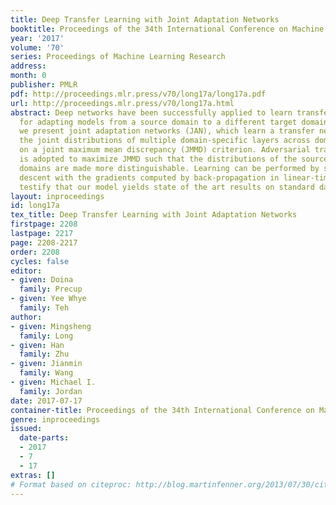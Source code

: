 ```yaml
---
title: Deep Transfer Learning with Joint Adaptation Networks
booktitle: Proceedings of the 34th International Conference on Machine Learning
year: '2017'
volume: '70'
series: Proceedings of Machine Learning Research
address: 
month: 0
publisher: PMLR
pdf: http://proceedings.mlr.press/v70/long17a/long17a.pdf
url: http://proceedings.mlr.press/v70/long17a.html
abstract: Deep networks have been successfully applied to learn transferable features
  for adapting models from a source domain to a different target domain. In this paper,
  we present joint adaptation networks (JAN), which learn a transfer network by aligning
  the joint distributions of multiple domain-specific layers across domains based
  on a joint maximum mean discrepancy (JMMD) criterion. Adversarial training strategy
  is adopted to maximize JMMD such that the distributions of the source and target
  domains are made more distinguishable. Learning can be performed by stochastic gradient
  descent with the gradients computed by back-propagation in linear-time. Experiments
  testify that our model yields state of the art results on standard datasets.
layout: inproceedings
id: long17a
tex_title: Deep Transfer Learning with Joint Adaptation Networks
firstpage: 2208
lastpage: 2217
page: 2208-2217
order: 2208
cycles: false
editor:
- given: Doina
  family: Precup
- given: Yee Whye
  family: Teh
author:
- given: Mingsheng
  family: Long
- given: Han
  family: Zhu
- given: Jianmin
  family: Wang
- given: Michael I.
  family: Jordan
date: 2017-07-17
container-title: Proceedings of the 34th International Conference on Machine Learning
genre: inproceedings
issued:
  date-parts:
  - 2017
  - 7
  - 17
extras: []
# Format based on citeproc: http://blog.martinfenner.org/2013/07/30/citeproc-yaml-for-bibliographies/
---
```

